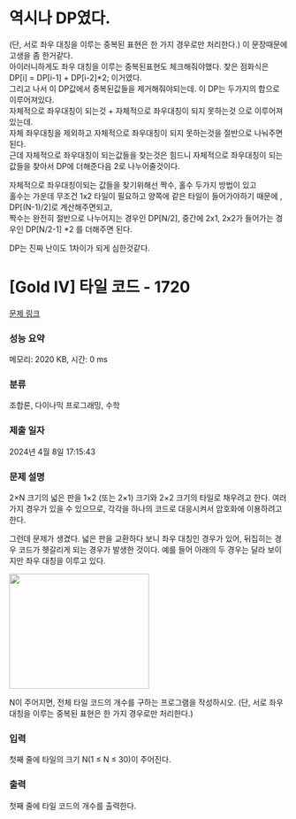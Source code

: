 # 역시나 DP였다.
(단, 서로 좌우 대칭을 이루는 중복된 표현은 한 가지 경우로만 처리한다.) 이 문장때문에 고생을 좀 한거같다. </br>
아이러니하게도 좌우 대칭을 이루는 중복된표현도 체크해줘야했다. 찾은 점화식은 DP[i] = DP[i-1] + DP[i-2]*2; 이거였다.</br>
그리고 나서 이 DP값에서 중복된값들을 제거해줘야되는데. 이 DP는 두가지의 합으로 이루어져있다. </br>
자체적으로 좌우대칭이 되는것 + 자체적으로 좌우대칭이 되지 못하는것 으로 이루어져있는데. </br>
자체 좌우대칭을 제외하고 자체적으로 좌우대칭이 되지 못하는것을 절반으로 나눠주면 된다.</br>
근데 자체적으로 좌우대칭이 되는값들을 찾는것은 힘드니 자체적으로 좌우대칭이 되는값들을 찾아서 DP에 더해준다음 2로 나누어줄것이다. </br>

자체적으로 좌우대칭이되는 값들을 찾기위해선 짝수, 홀수 두가지 방법이 있고</br>
홀수는 가운데 무조건 1x2 타일이 필요하고 양쪽에 같은 타일이 들어가야하기 때문에 , DP[(N-1)/2]로 계산해주면되고, </br>
짝수는 완전히 절반으로 나누어지는 경우인 DP[N/2], 중간에 2x1, 2x2가 들어가는 경우인 DP[N/2-1] *2 를 더해주면 된다. </br>

DP는 진짜 난이도 1차이가 되게 심한것같다. </br>

# [Gold IV] 타일 코드 - 1720 

[문제 링크](https://www.acmicpc.net/problem/1720) 

### 성능 요약

메모리: 2020 KB, 시간: 0 ms

### 분류

조합론, 다이나믹 프로그래밍, 수학

### 제출 일자

2024년 4월 8일 17:15:43

### 문제 설명

<p>2×N 크기의 넓은 판을 1×2 (또는 2×1) 크기와 2×2 크기의 타일로 채우려고 한다. 여러 가지 경우가 있을 수 있으므로, 각각을 하나의 코드로 대응시켜서 암호화에 이용하려고 한다.</p>

<p>그런데 문제가 생겼다. 넓은 판을 교환하다 보니 좌우 대칭인 경우가 있어, 뒤집히는 경우 코드가 헷갈리게 되는 경우가 발생한 것이다. 예를 들어 아래의 두 경우는 달라 보이지만 좌우 대칭을 이루고 있다.</p>

<p><img alt="" src="https://www.acmicpc.net/JudgeOnline/upload/201006/xkdlf.PNG" style="height:208px; width:253px"></p>

<p>N이 주어지면, 전체 타일 코드의 개수를 구하는 프로그램을 작성하시오. (단, 서로 좌우 대칭을 이루는 중복된 표현은 한 가지 경우로만 처리한다.)</p>

### 입력 

 <p>첫째 줄에 타일의 크기 N(1 ≤ N ≤ 30)이 주어진다.</p>

### 출력 

 <p>첫째 줄에 타일 코드의 개수를 출력한다.</p>


